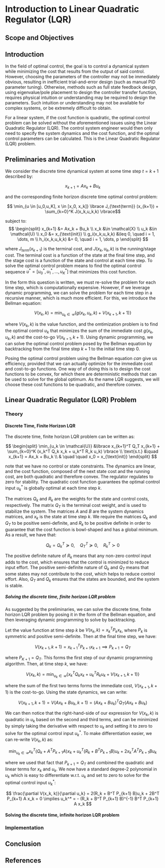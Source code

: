 # Introduction to Linear Quadratic Regulator (LQR)

## Scope and Objectives

## Introduction

In the field of optimal control, the goal is to control a dynamical system while minimizing the cost that results from the output of said control. However, choosing the parameters of the controller may not be immediately obvious, resulting in inefficient trial-and-error design (such as manual PID parameter tuning). Otherwise, methods such as full state feedback design, using eigenvalue/pole placement to design the controller transfer function, requires physical intuition or understanding may be required to design the parameters. Such intuition or understanding may not be available for complex systems, or be extremely difficult to obtain.

For a linear system, if the cost function is quadratic, the optimal control problem can be solved without the aforementioned issues using the Linear Quadratic Regulator (LQR). The control system engineer would then only need to specify the system dynamics and the cost function, and the optimal control parameters can be calculated. This is the Linear Quadratic Regulator (LQR) problem.

## Preliminaries and Motivation

We consider the discrete time dynamical system at some time step $t = k+1$ described by:

$$ x_{k+1} = Ax_k + Bu_k $$

and the corresponding finite horizon discrete time optimal control problem:

$$ \min_{u \in [u_0,u_K], x \in [x_0, x_k]} \lbrace J_{\text{term}} (x_{k+1}) + \sum_{k=0}^K J(x_k,u_k,k) \rbrace$$

subject to:
$$
  \begin{split}
    x_{k+1} &= Ax_k + Bu_k \\
    x_k &\in \mathcal{X} \\
    u_k &\in \mathcal{U} \\
    x_0 &= x_{\text{init}} \\
    g_i(x_k,u_k,k) &\leq 0, \quad i = 1, \dots, m \\
    h_i(x_k,u_k,k) &= 0, \quad i = 1, \dots, p
  \end{split}
$$

where $J_{term} (x_{k+1})$ is the terminal cost, and $J(x_k,u_k,k)$ is the running/stage cost. The terminal cost is a function of the state at the final time step, and the stage cost is a function of the state and control at each time step. To solve the optimal control problem means to find the optimal control sequence $u^* = [u_0^*, u_1^*, \dots, u_K^*]$ that minimizes this cost function.

In the form this question is written, we must re-solve the problem for each time step, which is computationally expensive. However, if we leverage dynamic programming, we can solve the problem for each time step in a recursive manner, which is much more efficient. For this, we introduce the Bellman equation:

$$ V(x_k, k) = \min_{u_k \in \mathcal{U}} \lbrace g(x_k,u_k,k) + V(x_{k+1}, k+1) \rbrace $$

where $V(x_k, k)$ is the value function, and the omtimization problem is to find the optimal control $u_k$ that minimizes the sum of the immediate cost $g(x_k,u_k,k)$ and the cost-to-go $V(x_{k+1}, k+1)$. Using dynamic programming, we can solve the optimal control problem posed by the Bellman equation by backtracking from the final time step $k+1$ to the initial time step $0$.

Posing the optimal control problem using the Bellman equation *can* give us efficiency, provided that we can actually optimize for the immediate cost and cost-to-go functions. One way of of doing this is to design the cost functions to be convex, for which there are deterministic methods that can be used to solve for the global optimum. As the name LQR suggests, we will choose these cost functions to be quadratic, and therefore convex.

## Linear Quadratic Regulator (LQR) Problem

### Theory

#### Discrete Time, Finite Horizon LQR

The discrete time, finite horizon LQR problem can be written as:

$$ 
  \begin{split}
    \min_{u_k \in \mathcal{U}} &\lbrace x_{k+1}^T Q_T x_{k+1} + \sum_{k=0}^K (x_k^T Q_k x_k + u_k^T R_k u_k) \rbrace \\
    \text{s.t.} &\quad x_{k+1} = Ax_k + Bu_k \\
    & \quad \quad x_0 = x_{\text{init}}
  \end{split}
$$

note that we have no control or state constraints. The dynamics are linear, and the cost function, composed of the next state cost and the running cost, are both quadratic and therefore convex. The regulator regulates to zero for stability. The quadratic cost function guarantees the optimal control input $u_k^*$ is globally optimal at each time step $k$.

The matrices $Q_k$ and $R_k$ are the weights for the state and control costs, respectively. The matrix $Q_T$ is the terminal cost weight, and is used to stabilize the system. The matrices $A$ and $B$ are the system dynamics matrices, and $x_k$ is the state at time step $k$. We require the matrices $Q_k$ and $Q_T$ to be positive semi-definite, and $R_k$ to be positive definite in order to guarantee that the cost function is bowl-shaped and has a global minimum. As a result, we have that:

$$ Q_k = Q_k^T \succeq 0, \quad Q_T^T \succeq 0, \quad R_k^T \succ 0 $$

The positive definite nature of $R_k$ means that any non-zero control input adds to the cost, which ensures that the control is minimized to reduce input effort. The positive semi-definite nature of $Q_k$ and $Q_T$ means that some states may not contribute to the cost, which helps to reduce control effort. Also, $Q_T$ and $Q_k$ ensures that the states are bounded, and the system is stable.

##### Solving the discrete time, finite horizon LQR problem

As suggested by the preliminaries, we can solve the discrete time, finite horizon LQR problem by posing it in the form of the Bellman equation, and then leveraging dynamic programming to solve by backtracking.

Let the value function at time step $k$ be $V(x_k, k) = x_k^T P_k x_k$, where $P_k$ is symmetric and positive semi-definite. Then at the final time step, we have:

$$ V(x_{k+1}, k+1) = x_{k+1}^T P_{k+1} x_{k+1} \implies P_{k+1} = Q_T $$

where $P_{K+1} = Q_T$. This forms the first step of our dynamic programming algorithm. Then, at time step $k$, we have:

$$ V(x_k, k) = \min_{u_k \in \mathcal{U}} \lbrace x_k^T Q_k x_k + u_k^T R_k u_k + V(x_{k+1}, k+1) \rbrace $$

where the sum of the first two terms forms the immediate cost, $V(x_{k+1}, k+1)$ is the cost-to-go. Using the state dynamics, we can write:

$$ V(x_{k+1}, k+1) = V(Ax_k + Bu_k, k+1) = (Ax_k + Bu_k)^T Q_T (Ax_k + Bu_k) $$

We can then notice that the right-hand-side of our expression for $V(x_k, k)$ is quadratic in $u_k$ based on the second and third terms, and can be minimized by simply taking the derivative with respect to $u_k$ and setting it to zero to solve for the optimal control input $u_k^*$. To make differentiation easier, we can re-write $V(x_k,k)$ as:

$$\min_{u_k \in \mathcal{U}} x_k^T (Q_k + A^T P_{k+1} A)x_k + u_k^T (R_k + B^T P_{k+1} B)u_k + 2x_k^T A^T P_{k+1} Bu_k$$

where we used that fact that $P_{k+1} = Q_T$ and combined the quadratic and linear terms for $x_k$ and $u_k$. We now have a standard degree-2 polynomial in $u_k$ which is easy to differentiate w.r.t. $u_k$ and set to zero to solve for the optimal control input $u_k^*$:

$$ \frac{\partial V(x_k, k)}{\partial u_k} = 2(R_k + B^T P_{k+1} B)u_k + 2B^T P_{k+1} A x_k = 0 \implies u_k^* = - (R_k + B^T P_{k+1} B)^{-1} B^T P_{k+1} A x_k $$

#### Solving the discrete time, infinite horizon LQR problem

### Implementation


## Conclusion

## References

